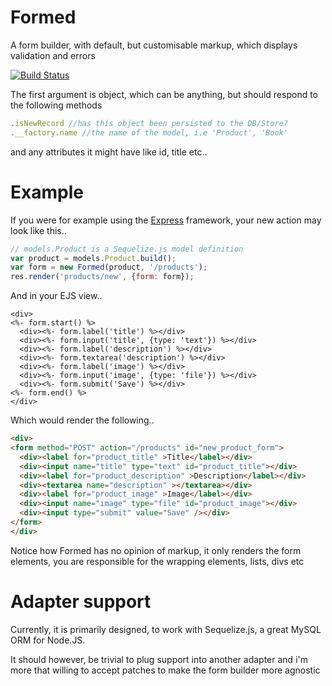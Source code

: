 # Formed

A form builder, with default, but customisable markup, which displays validation and errors

[![Build Status](https://secure.travis-ci.org/arbarlow/formed.png)](http://travis-ci.org/arbarlow/formed)

The first argument is object, which can be anything, but should respond to the following methods

``` javascript
.isNewRecord //has this object been persisted to the DB/Store?
.__factory.name //the name of the model, i.e 'Product', 'Book'
```
and any attributes it might have like id, title etc..

# Example

If you were for example using the [Express](http://expressjs.com/ "Express.js") framework, your new action may look like this..

``` javascript
// models.Product is a Sequelize.js model definition
var product = models.Product.build();
var form = new Formed(product, '/products');
res.render('products/new', {form: form});
```

And in your EJS view..

``` erb
<div>
<%- form.start() %>
  <div><%- form.label('title') %></div>
  <div><%- form.input('title', {type: 'text'}) %></div>
  <div><%- form.label('description') %></div>
  <div><%- form.textarea('description') %></div>
  <div><%- form.label('image') %></div>
  <div><%- form.input('image', {type: 'file'}) %></div>
  <div><%- form.submit('Save') %></div>
<%- form.end() %>
</div>
```

Which would render the following..

``` html
<div>
<form method="POST" action="/products" id="new_product_form">
  <div><label for="product_title" >Title</label></div>
  <div><input name="title" type="text" id="product_title"></div>
  <div><label for="product_description" >Description</label></div>
  <div><textarea name="description" ></textarea></div>
  <div><label for="product_image" >Image</label></div>
  <div><input name="image" type="file" id="product_image"></div>
  <div><input type="submit" value="Save" /></div>
</form>
</div>
```

Notice how Formed has no opinion of markup, it only renders the form elements, you are responsible for the wrapping elements, lists, divs etc

# Adapter support

Currently, it is primarily designed, to work with Sequelize.js, a great MySQL ORM for Node.JS.

It should however, be trivial to plug support into another adapter and i'm more that willing to accept patches to make the form builder more agnostic